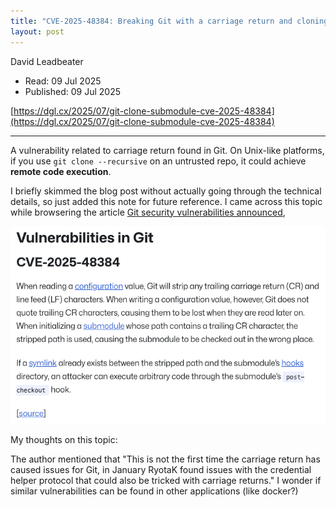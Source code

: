```yaml
---
title: "CVE-2025-48384: Breaking Git with a carriage return and cloning RCE"
layout: post
---
```


David Leadbeater

* Read: 09 Jul 2025
* Published: 09 Jul 2025

[https://dgl.cx/2025/07/git-clone-submodule-cve-2025-48384](https://dgl.cx/2025/07/git-clone-submodule-cve-2025-48384)

---

A vulnerability related to carriage return found in Git. On Unix-like platforms, if you use ```git clone --recursive``` on an untrusted repo, it could achieve **remote code execution**.

I briefly skimmed the blog post without actually going through the technical details, so just added this note for future reference. I came across this topic while browsering the article [Git security vulnerabilities announced](https://github.blog/open-source/git/git-security-vulnerabilities-announced-6/),

![cve](/images/posts/cr-vulner/cve.png)

My thoughts on this topic: 

The author mentioned that "This is not the first time the carriage return has caused issues for Git, in January RyotaK found issues with the credential helper protocol that could also be tricked with carriage returns." I wonder if similar vulnerabilities can be found in other applications (like docker?)
